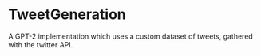 # TweetGeneration
A GPT-2 implementation which uses a custom dataset of tweets, gathered with the twitter API.
